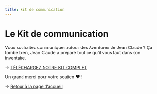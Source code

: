 ```yaml
---
title: Kit de communication
---
```

# Le Kit de communication

Vous souhaitez communiquer autour des Aventures de Jean Claude ? Ça tombe bien, Jean Claude a préparé tout ce qu’il vous faut dans son inventaire.

→ [TÉLÉCHARGEZ NOTRE KIT COMPLET](https://drive.google.com/drive/folders/1NWug6aFzxS2byOhyir0ZNMC5sr46VlWW?usp=sharing)

Un grand merci pour votre soutien ❤️ !

→ [Retour à la page d’accueil](/)

